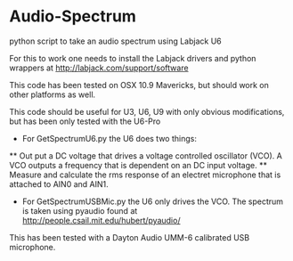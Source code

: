 Audio-Spectrum
==============

python script to take an audio spectrum using Labjack U6

For this to work one needs to install the Labjack drivers and python wrappers at http://labjack.com/support/software

This code has been tested on OSX 10.9 Mavericks, but should work on other platforms as well.

This code should be useful for U3, U6, U9 with only obvious modifications, but has been only tested with the U6-Pro

* For GetSpectrumU6.py the U6 does two things:

** Out put a DC voltage that drives a voltage controlled oscillator (VCO). A VCO outputs a frequency that is dependent on an DC input voltage.
** Measure and calculate the rms response of an electret microphone that is attached to AIN0 and AIN1.

* For GetSpectrumUSBMic.py the U6 only drives the VCO. The spectrum is taken using pyaudio found at
  http://people.csail.mit.edu/hubert/pyaudio/

This has been tested with a Dayton Audio UMM-6 calibrated USB microphone.


